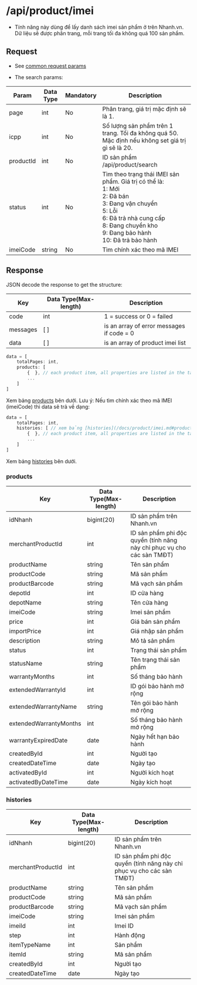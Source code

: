 # /api/product/imei 
 - Tính năng này dùng để lấy danh sách imei sản phẩm ở trên Nhanh.vn. Dữ liệu sẽ được phân trang, mỗi trang tối đa không quá 100 sản phẩm.
 
 ## Request
 - See [common request params](/docs/api.md#request)
 
 - The search params:

Param | Data Type | Mandatory | Description
--------- | ---------- | ------------ | ----------
page | int | No | Phân trang, giá trị mặc định sẽ là 1.
icpp | int | No| Số lượng sản phẩm trên 1 trang. Tối đa không quá 50. Mặc định nếu không set giá trị gì sẽ là 20.
productId | int  | No | ID sản phẩm /api/product/search
status | int | No | Tìm theo trạng thái IMEI sản phẩm. Giá trị có thể là:<br>1: Mới<br>2: Đã bán <br>3: Đang vận chuyển <br>5: Lỗi <br>6: Đã trả nhà cung cấp<br>8: Đang chuyển kho<br>9: Đang bảo hành<br>10: Đã trả bảo hành
imeiCode | string | No | Tìm chính xác theo mã IMEI 

## Response
JSON decode the response to get the structure:

Key |Data Type(Max-length) | Description
----------- | ---------- | ------------
code | int | 1 = success or 0 = failed
messages | [ ] | is an array of error messages if code = 0
data | [ ] | is an array of product imei list

```js
data = [
	totalPages: int,
	products: [ 
		{  }, // each product item, all properties are listed in the table below
		...
	]
]
```
Xem bảng [products](/docs/product/imei.md#products) bên dưới.
Lưu ý:
Nếu tìm chính xác theo mã IMEI (imeiCode) thì data sẽ trả về dạng:
```js
data = [
	totalPages: int,
	histories: [ // xem bảng [histories](/docs/product/imei.md#products) bên dưới
		{  }, // each product item, all properties are listed in the table below
		...
	]
]
```
Xem bảng [histories](/docs/product/imei.md#histories) bên dưới.
### products
Key | Data Type(Max-length) | Description
------- | --------- | -----------
idNhanh | bigint(20) | ID sản phẩm trên Nhanh.vn
merchantProductId | int | ID sản phẩm phi độc quyền (tính năng này chỉ phục vụ cho các sàn TMĐT)
productName | string | Tên sản phẩm
productCode |string | Mã sản phẩm
productBarcode | string | Mã vạch sản phẩm
depotId | int | ID cửa hàng
depotName | string | Tên cửa hàng
imeiCode | string | Imei sản phẩm
price | int | Giá bán sản phẩm
importPrice | int | Giá nhập sản phẩm
description | string | Mô tả sản phẩm
status | int | Trạng thái sản phẩm
statusName | string | Tên trạng thái sản phẩm
warrantyMonths | int | Số tháng bảo hành
extendedWarrantyId | int | ID gói bảo hành mở rộng
extendedWarrantyName | string | Tên gói bảo hành mở rộng
extendedWarrantyMonths | int | Số tháng bảo hành mở rộng
warrantyExpiredDate | date | Ngày hết hạn bảo hành
createdById | int | Người tạo
createdDateTime | date|Ngày tạo
activatedById| int| Người kích hoạt
activatedByDateTime | date | Ngày kích hoạt

### histories
Key | Data Type(Max-length) | Description
------- | --------- | -----------
idNhanh | bigint(20) | ID sản phẩm trên Nhanh.vn
merchantProductId | int | ID sản phẩm phi độc quyền (tính năng này chỉ phục vụ cho các sàn TMĐT)
productName | string | Tên sản phẩm
productCode |string | Mã sản phẩm
productBarcode | string | Mã vạch sản phẩm
imeiCode | string | Imei sản phẩm
imeiId | int | Imei ID
step | int | Hành động
itemTypeName | int | Sản phẩm
itemId | string | Mã sản phẩm
createdById | int | Người tạo
createdDateTime | date|Ngày tạo



